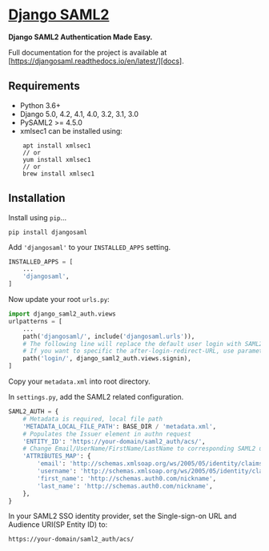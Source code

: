 # [Django SAML2][docs]


**Django SAML2 Authentication Made Easy.**

Full documentation for the project is available at [https://djangosaml.readthedocs.io/en/latest/][docs].


## Requirements

* Python 3.6+
* Django 5.0, 4.2, 4.1, 4.0, 3.2, 3.1, 3.0
* PySAML2 >= 4.5.0
* xmlsec1 can be installed using:
```
    apt install xmlsec1
    // or
    yum install xmlsec1
    // or
    brew install xmlsec1
```

## Installation

Install using `pip`...

    pip install djangosaml

Add `'djangosaml'` to your `INSTALLED_APPS` setting.
```python
INSTALLED_APPS = [
    ...
    'djangosaml',
]
```

Now update your root `urls.py`:

```python
import django_saml2_auth.views
urlpatterns = [
    ...
    path('djangosaml/', include('djangosaml.urls')),
    # The following line will replace the default user login with SAML2 (optional)
    # If you want to specific the after-login-redirect-URL, use parameter "?next=/the/path/you/want"
    path('login/', django_saml2_auth.views.signin),
]
```
Copy your `metadata.xml` into root directory.

In `settings.py`, add the SAML2 related configuration.

```python
SAML2_AUTH = {
    # Metadata is required, local file path
    'METADATA_LOCAL_FILE_PATH': BASE_DIR / 'metadata.xml',
    # Populates the Issuer element in authn request
    'ENTITY_ID': 'https://your-domain/saml2_auth/acs/',
    # Change Email/UserName/FirstName/LastName to corresponding SAML2 userprofile attributes.
    'ATTRIBUTES_MAP': { 
        'email': 'http://schemas.xmlsoap.org/ws/2005/05/identity/claims/emailaddress',
        'username': 'http://schemas.xmlsoap.org/ws/2005/05/identity/claims/nameidentifier',
        'first_name': 'http://schemas.auth0.com/nickname',
        'last_name': 'http://schemas.auth0.com/nickname',
    },
}

```

In your SAML2 SSO identity provider, set the Single-sign-on URL and Audience
   URI(SP Entity ID) to:

```
https://your-domain/saml2_auth/acs/
```



[docs]: https://djangosaml.readthedocs.io/en/latest/